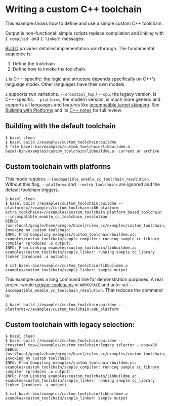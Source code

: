 # Writing a custom C++ toolchain

This example shows how to define and use a simple custom C++ toolchain.

Output is non-functional: simple scripts replace compilation and linking
with `I compiled!` and `I linked!` messages.

[BUILD](BUILD) provides detailed implementation walkthrough. The fundamental
sequence is:

1. Define the toolchain
1. Define how to invoke the toolchain.

`1` is C++-specific: the logic and structure depends specifically on C++'s
language model. Other languages have their own models.

`2` supports two variations. `--crosstool_top` / `--cpu`, the legacy version,
is C++-specific. `--platforms`, the modern version, is much more generic and
supports all languages and features like [incompatible target
skipping](https://docs.bazel.build/versions/master/platforms.html#skipping-incompatible-targets). See
[Building with
Platforms](https://docs.bazel.build/versions/master/platforms-intro.html) and
its [C++
notes](https://docs.bazel.build/versions/master/platforms-intro.html#c) for
full review.

## Building with the default toolchain

```
$ bazel clean
$ bazel build //examples/custom_toolchain:buildme
$ file bazel-bin/examples/custom_toolchain/libbuildme.a
bazel-bin/examples/custom_toolchain/libbuildme.a: current ar archive
```

## Custom toolchain with platforms

This mode requires `--incompatible_enable_cc_toolchain_resolution`. Without this
flag, `--platforms` and `--extra_toolchains` are ignored and the default
toolchain triggers.

```
$ bazel clean
$ bazel build //examples/custom_toolchain:buildme --platforms=//examples/custom_toolchain:x86_platform --extra_toolchains=//examples/custom_toolchain:platform_based_toolchain --incompatible_enable_cc_toolchain_resolution
DEBUG: /usr/local/google/home/gregce/bazel/rules_cc/examples/custom_toolchain/toolchain_config.bzl:17:10: Invoking my custom toolchain!
INFO: From Compiling examples/custom_toolchain/buildme.cc:
examples/custom_toolchain/sample_compiler: running sample cc_library compiler (produces .o output).
INFO: From Linking examples/custom_toolchain/libbuildme.a:
examples/custom_toolchain/sample_linker: running sample cc_library linker (produces .a output).

$ cat bazel-bin/examples/custom_toolchain/libbuildme.a
examples/custom_toolchain/sample_linker: sample output
```

This example uses a long command line for demonstration purposes. A real project
would [register toolchains](https://docs.bazel.build/versions/master/toolchains.html#registering-and-building-with-toolchains)
in `WORKSPACE` and auto-set
`--incompatible_enable_cc_toolchain_resolution`. That reduces the command to:

```
$ bazel build //examples/custom_toolchain:buildme --platforms=//examples/custom_toolchain:x86_platform
```

## Custom toolchain with legacy selection:

```
$ bazel clean
$ bazel build //examples/custom_toolchain:buildme --crosstool_top=//examples/custom_toolchain:legacy_selector --cpu=x86
DEBUG: /usr/local/google/home/gregce/bazel/rules_cc/examples/custom_toolchain/toolchain_config.bzl:17:10: Invoking my custom toolchain!
INFO: From Compiling examples/custom_toolchain/buildme.cc:
examples/custom_toolchain/sample_compiler: running sample cc_library compiler (produces .o output).
INFO: From Linking examples/custom_toolchain/libbuildme.a:
examples/custom_toolchain/sample_linker: running sample cc_library linker (produces .a output).

$ cat bazel-bin/examples/custom_toolchain/libbuildme.a
examples/custom_toolchain/sample_linker: sample output
```

